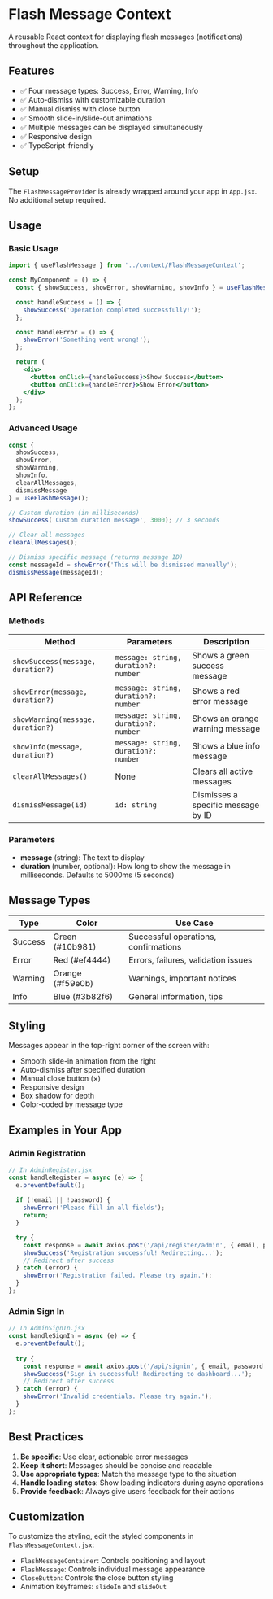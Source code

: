 # Flash Message Context

A reusable React context for displaying flash messages (notifications) throughout the application.

## Features

- ✅ Four message types: Success, Error, Warning, Info
- ✅ Auto-dismiss with customizable duration
- ✅ Manual dismiss with close button
- ✅ Smooth slide-in/slide-out animations
- ✅ Multiple messages can be displayed simultaneously
- ✅ Responsive design
- ✅ TypeScript-friendly

## Setup

The `FlashMessageProvider` is already wrapped around your app in `App.jsx`. No additional setup required.

## Usage

### Basic Usage

```jsx
import { useFlashMessage } from '../context/FlashMessageContext';

const MyComponent = () => {
  const { showSuccess, showError, showWarning, showInfo } = useFlashMessage();

  const handleSuccess = () => {
    showSuccess('Operation completed successfully!');
  };

  const handleError = () => {
    showError('Something went wrong!');
  };

  return (
    <div>
      <button onClick={handleSuccess}>Show Success</button>
      <button onClick={handleError}>Show Error</button>
    </div>
  );
};
```

### Advanced Usage

```jsx
const { 
  showSuccess, 
  showError, 
  showWarning, 
  showInfo, 
  clearAllMessages,
  dismissMessage 
} = useFlashMessage();

// Custom duration (in milliseconds)
showSuccess('Custom duration message', 3000); // 3 seconds

// Clear all messages
clearAllMessages();

// Dismiss specific message (returns message ID)
const messageId = showError('This will be dismissed manually');
dismissMessage(messageId);
```

## API Reference

### Methods

| Method | Parameters | Description |
|--------|------------|-------------|
| `showSuccess(message, duration?)` | `message: string, duration?: number` | Shows a green success message |
| `showError(message, duration?)` | `message: string, duration?: number` | Shows a red error message |
| `showWarning(message, duration?)` | `message: string, duration?: number` | Shows an orange warning message |
| `showInfo(message, duration?)` | `message: string, duration?: number` | Shows a blue info message |
| `clearAllMessages()` | None | Clears all active messages |
| `dismissMessage(id)` | `id: string` | Dismisses a specific message by ID |

### Parameters

- **message** (string): The text to display
- **duration** (number, optional): How long to show the message in milliseconds. Defaults to 5000ms (5 seconds)

## Message Types

| Type | Color | Use Case |
|------|-------|----------|
| Success | Green (#10b981) | Successful operations, confirmations |
| Error | Red (#ef4444) | Errors, failures, validation issues |
| Warning | Orange (#f59e0b) | Warnings, important notices |
| Info | Blue (#3b82f6) | General information, tips |

## Styling

Messages appear in the top-right corner of the screen with:
- Smooth slide-in animation from the right
- Auto-dismiss after specified duration
- Manual close button (×)
- Responsive design
- Box shadow for depth
- Color-coded by message type

## Examples in Your App

### Admin Registration
```jsx
// In AdminRegister.jsx
const handleRegister = async (e) => {
  e.preventDefault();
  
  if (!email || !password) {
    showError('Please fill in all fields');
    return;
  }

  try {
    const response = await axios.post('/api/register/admin', { email, password });
    showSuccess('Registration successful! Redirecting...');
    // Redirect after success
  } catch (error) {
    showError('Registration failed. Please try again.');
  }
};
```

### Admin Sign In
```jsx
// In AdminSignIn.jsx
const handleSignIn = async (e) => {
  e.preventDefault();
  
  try {
    const response = await axios.post('/api/signin', { email, password });
    showSuccess('Sign in successful! Redirecting to dashboard...');
    // Redirect after success
  } catch (error) {
    showError('Invalid credentials. Please try again.');
  }
};
```

## Best Practices

1. **Be specific**: Use clear, actionable error messages
2. **Keep it short**: Messages should be concise and readable
3. **Use appropriate types**: Match the message type to the situation
4. **Handle loading states**: Show loading indicators during async operations
5. **Provide feedback**: Always give users feedback for their actions

## Customization

To customize the styling, edit the styled components in `FlashMessageContext.jsx`:

- `FlashMessageContainer`: Controls positioning and layout
- `FlashMessage`: Controls individual message appearance
- `CloseButton`: Controls the close button styling
- Animation keyframes: `slideIn` and `slideOut` 
